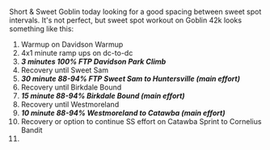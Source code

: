 Short & Sweet Goblin today looking for a good spacing between sweet spot intervals. It's not perfect, but sweet spot workout on Goblin 42k looks something like this:

1. Warmup on Davidson Warmup
2. 4x1 minute ramp ups on dc-to-dc
3. ***3 minutes 100% FTP Davidson Park Climb***
4. Recovery until Sweet Sam
5. ***30 minute 88-94% FTP Sweet Sam to Huntersville (main effort)***
6. Recovery until Birkdale Bound
7. ***15 minute 88-94% Birkdale Bound (main effort)***
8. Recovery until Westmoreland
9. ***10 minute 88-94% Westmoreland to Catawba (main effort)***
10. Recovery or option to continue SS effort on Catawba Sprint to Cornelius Bandit
11. 